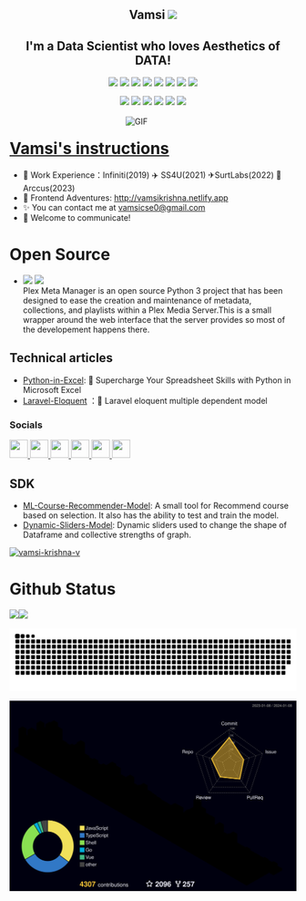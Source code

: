 <p align="center">
<h2 height="200px" align="center">Vamsi <img src="https://cdn.jsdelivr.net/gh/MaleWeb/picture/images/techblog/hi.gif" width="25"></h2>
<h2 align="center">I'm a Data Scientist who loves Aesthetics of DATA!</h3>
</p>

<p align="center">
<div align="center">
  <img src="https://img.shields.io/badge/-Python-2b6dbf?style=flat&logo=python&logoColor=white">
  <img src="https://img.shields.io/badge/-Pandas-46b882?style=flat&logo=pandas&logoColor=white">
  <img src="https://img.shields.io/badge/-Numpy-00b4ce?style=flat&logo=Numpy&logoColor=yellow">
  <img src="https://img.shields.io/badge/-Scikit-learn?style=flat&logo=scikit-learn&logoColor=white">
  <img src="https://img.shields.io/badge/-Node.js-3C873A?style=flat&logo=Node.js&logoColor=white">
  <img src="https://img.shields.io/badge/-Go-00ADD8?style=flat&logo=go&logoColor=white">
  <img src="https://img.shields.io/badge/-MySql-bf608e?style=flat&logo=mysql&logoColor=white">
  <img src="https://img.shields.io/badge/-JavaScript-f6da1c?style=flat&logo=javascript&logoColor=white">
</div>
<p></p>
<div align="center">
  <img src="https://img.shields.io/badge/-Git-ee462c?style=flat&logo=git&logoColor=white">
  <img src="https://img.shields.io/badge/-Machine-Learning?style=flat&logo=machinelearning&logoColor=white">
  <img src="https://img.shields.io/badge/-Laravel-red?style=flat&logo=laravel&logoColor=white">
  <img src="https://img.shields.io/badge/-Docker-218bea?style=flat&logo=docker&logoColor=white">
  <img src="https://img.shields.io/badge/-Github-black?style=flat&logo=github">
   <img src="https://img.shields.io/badge/-Webpack-%232C3A42?style=flat-square&logo=webpack">
</div>

<br />

<img align="right" alt="GIF" src="https://github.com/devSouvik/devSouvik/blob/master/gif4.gif?raw=true" width="300"/>

# <a href="">Vamsi's instructions</a>

- 🧱 Work Experience：Infiniti(2019) ✈️ SS4U(2021) ✈SurtLabs(2022) 🚀 Arccus(2023)
- 🚀 Frontend Adventures: http://vamsikrishna.netlify.app
- ✨ You can contact me at [vamsicse0@gmail.com](mailto:vamsicse@gmail.com)
- 💬 Welcome to communicate!

# Open Source
- [<img src="https://img.shields.io/badge/plex-server-yellow?style=flat&logo=plex-server&logoColor=white">](https://github.com/vamsikrishna71/plex-metamanager) 
  [<img src="https://img.shields.io/badge/Dolby-Atmos-blue?style=flat&logo=Dolby-Atmos&logoColor=white">](https://github.com/vamsikrishna71/jellyfin-webos)  
  Plex Meta Manager is an open source Python 3 project that has been designed to ease the creation and maintenance of metadata, collections, and playlists within a Plex Media Server.This is a small wrapper around the web interface that the server provides so most of the developement happens there.

## Technical articles

- [Python-in-Excel](https://dev.to/vamsikrishna71/supercharge-your-spreadsheet-skills-with-python-in-microsoft-excel-2b5b): 🚀 Supercharge Your Spreadsheet Skills with Python in Microsoft Excel
- [Laravel-Eloquent](https://dev.to/vamsikrishna71/laravel-eloquent-multiple-dependent-model-13ba) ：🚀 Laravel eloquent multiple dependent model
 [](https://img.shields.io/github/stars/Sunny-117/mini-anything?style=social)

### Socials

<p align="left"> <a href="https://www.dev.to/vamsikrishna71" target="_blank" rel="noreferrer"> <picture> <source media="(prefers-color-scheme: dark)" srcset="https://raw.githubusercontent.com/danielcranney/readme-generator/main/public/icons/socials/devdotto-dark.svg" /> <source media="(prefers-color-scheme: light)" srcset="https://raw.githubusercontent.com/danielcranney/readme-generator/main/public/icons/socials/devdotto.svg" /> <img src="https://raw.githubusercontent.com/danielcranney/readme-generator/main/public/icons/socials/devdotto.svg" width="32" height="32" /> </picture> </a> <a href="https://www.github.com/vamsikrishna71" target="_blank" rel="noreferrer"> <picture> <source media="(prefers-color-scheme: dark)" srcset="https://raw.githubusercontent.com/danielcranney/readme-generator/main/public/icons/socials/github-dark.svg" /> <source media="(prefers-color-scheme: light)" srcset="https://raw.githubusercontent.com/danielcranney/readme-generator/main/public/icons/socials/github.svg" /> <img src="https://raw.githubusercontent.com/danielcranney/readme-generator/main/public/icons/socials/github.svg" width="32" height="32" /> </picture> </a> <a href="https://www.linkedin.com/in/vamsi-krishna-908005153" target="_blank" rel="noreferrer"> <picture> <source media="(prefers-color-scheme: dark)" srcset="https://raw.githubusercontent.com/danielcranney/readme-generator/main/public/icons/socials/linkedin-dark.svg" /> <source media="(prefers-color-scheme: light)" srcset="https://raw.githubusercontent.com/danielcranney/readme-generator/main/public/icons/socials/linkedin.svg" /> <img src="https://raw.githubusercontent.com/danielcranney/readme-generator/main/public/icons/socials/linkedin.svg" width="32" height="32" /> </picture> </a> <a href="http://www.medium.com/@vamsicse0" target="_blank" rel="noreferrer"> <picture> <source media="(prefers-color-scheme: dark)" srcset="https://raw.githubusercontent.com/danielcranney/readme-generator/main/public/icons/socials/medium-dark.svg" /> <source media="(prefers-color-scheme: light)" srcset="https://raw.githubusercontent.com/danielcranney/readme-generator/main/public/icons/socials/medium.svg" /> <img src="https://raw.githubusercontent.com/danielcranney/readme-generator/main/public/icons/socials/medium.svg" width="32" height="32" /> </picture> </a> <a href="https://www.stackoverflow.com/users/9156808/vamsi-krishna" target="_blank" rel="noreferrer"> <picture> <source media="(prefers-color-scheme: dark)" srcset="undefined" /> <source media="(prefers-color-scheme: light)" srcset="https://raw.githubusercontent.com/danielcranney/readme-generator/main/public/icons/socials/stackoverflow.svg" /> <img src="https://raw.githubusercontent.com/danielcranney/readme-generator/main/public/icons/socials/stackoverflow.svg" width="32" height="32" /> </picture> </a> <a href="https://www.x.com/thugs_7" target="_blank" rel="noreferrer"> <picture> <source media="(prefers-color-scheme: dark)" srcset="https://raw.githubusercontent.com/danielcranney/readme-generator/main/public/icons/socials/twitter-dark.svg" /> <source media="(prefers-color-scheme: light)" srcset="https://raw.githubusercontent.com/danielcranney/readme-generator/main/public/icons/socials/twitter.svg" /> <img src="https://raw.githubusercontent.com/danielcranney/readme-generator/main/public/icons/socials/twitter.svg" width="32" height="32" /> </picture> </a></p>

## SDK

- [ML-Course-Recommender-Model](https://vamsi-ml-course-model.streamlit.app/): A small tool for Recommend course based on selection. It also has the ability to test and train the model.
- [Dynamic-Sliders-Model](https://vamsi-sliders-df.streamlit.app/): Dynamic sliders used to change the shape of Dataframe and collective strengths of graph.

<p align="left"> <a href="https://github.com/ryo-ma/github-profile-trophy"><img src="https://github-profile-trophy.vercel.app/?username=vamsikrishna71" alt="vamsi-krishna-v" /></a> </p>

# Github Status

<img align="" height="137px" src="https://github-readme-stats.vercel.app/api?username=vamsikrishna71&hide_title=true&hide_border=true&show_icons=true&include_all_commits=true&line_height=21&bg_color=0,EC6C6C,FFD479,FFFC79,73FA79&theme=graywhite" /><img align="" height="137px" src="https://github-readme-stats.vercel.app/api/top-langs/?username=vamsikrishna71&hide_title=true&hide_border=true&layout=compact&bg_color=0,73FA79,73FDFF,D783FF&theme=graywhite&locale=cn" />

<a href="https://github.com/vamsikrishna71/vamsikrishna71"><img src="https://github.com/vamsikrishna71/vamsikrishna71/blob/main/snake.svg" alt="vamsikrishna71" />
</a>

![](./profile-3d-contrib/profile-night-rainbow.svg)
